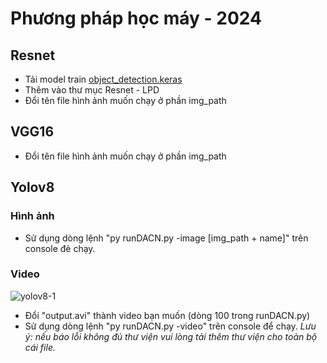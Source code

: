 # Phương pháp học máy - 2024
## Resnet
- Tải model train [object_detection.keras](https://drive.google.com/file/d/19OVQaVZdqQz0rBdo-O8uyetYHlRnSiU6/view?usp=drive_link)
- Thêm vào thư mục Resnet - LPD
- Đổi tên file hình ảnh muốn chạy ở phần img_path
## VGG16
- Đổi tên file hình ảnh muốn chạy ở phần img_path
## Yolov8
### Hình ảnh
- Sử dụng dòng lệnh "py runDACN.py -image [img_path + name]" trên console đẻ chạy.
### Video
![yolov8-1](https://github.com/user-attachments/assets/d87692b1-d236-4e93-98a6-923eae7c2cae)
- Đổi "output.avi" thành video bạn muốn (dòng 100 trong runDACN.py)
- Sử dụng dòng lệnh "py runDACN.py -video" trên console để chạy.
*Lưu ý: nếu báo lỗi không đủ thư viện vui lòng tải thêm thư viện cho toàn bộ cái file.* 
